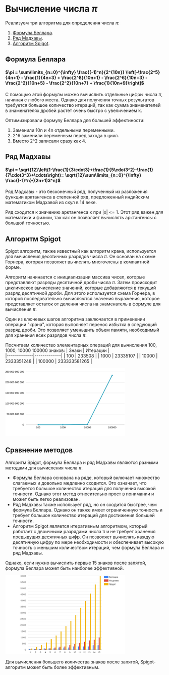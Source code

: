 # Вычисление числа $\pi$ #
Реализуем три алгоритма для определения числа $\pi$:
1. [Формула Беллара](https://ru.wikipedia.org/wiki/%D0%A4%D0%BE%D1%80%D0%BC%D1%83%D0%BB%D0%B0_%D0%91%D0%B5%D0%BB%D0%BB%D0%B0%D1%80%D0%B0).
2. [Ряд Мадхавы](https://ru.wikipedia.org/wiki/%D0%A0%D1%8F%D0%B4_%D0%9B%D0%B5%D0%B9%D0%B1%D0%BD%D0%B8%D1%86%D0%B0).
3. [Алгоритм Spigot](https://ru.wikipedia.org/wiki/Spigot-%D0%B0%D0%BB%D0%B3%D0%BE%D1%80%D0%B8%D1%82%D0%BC).

## Формула Беллара ##
#### $\pi = \sum\limits_{n=0}^{\infty} \frac{(-1)^n}{2^{10n}} \left[-\frac{2^5}{4n+1} - \frac{1}{4n+3} + \frac{2^8}{10n+1} - \frac{2^6}{10n+3} - \frac{2^2}{10n+5} - \frac{2^2}{10n+7} + \frac{1}{10n+9}\right]$ ####

С помощью этой формулы можно вычислить отдельные цифры числа $\pi$, начиная с любого места. Однако для получения точных результатов требуется 
большое количество итераций, так как сумма знаменателей в знаменателях дробей 
растет очень быстро с увеличением k.

Оптимизировали формулу Беллара для большей эффектиности:  
1. Заменили 10n и 4n отдельными переменными.
2. 2^6 заменили переменным перед захода в цикл.
3. Вместо 2^2 записали сразу как 4.

## Ряд Мадхавы ##
#### $\pi = \sqrt{12}\left(1-\frac{1}{3\cdot3}+\frac{1}{5\cdot3^2}-\frac{1}{7\cdot3^3}+\cdots\right)= \sqrt{12}\sum\limits_{n=0}^{\infty} \frac{(-1)^n}{(2n+1)3^n}$ ####
Ряд Мадхавы - это бесконечный ряд, полученный из разложения функции арктангенса в степенной ряд, предложенный индийским математиком Мадхавой из скул в 14 веке.

Ряд сходится к значению арктангенса x при |x| <= 1. Этот ряд важен для математики и физики, так как он позволяет вычислять арктангенсы с большой точностью.

## Алгоритм Spigot ##
Spigot алгоритм, также известный как алгоритм крана, используется для вычисления десятичных разрядов числа $\pi$. Он основан на схеме Горнера, которая позволяет вычислять многочлены в компактной форме.

Алгоритм начинается с инициализации массива чисел, которые представляют разряды десятичной дроби числа $\pi$. Затем происходит циклическое вычисление значений, которые добавляются в текущий разряд десятичной дроби. Для этого используется схема Горнера, в которой последовательно вычисляются значения выражения, которое представляет остаток от деления числа на знаменатель в формуле для вычисления $\pi$.

Один из ключевых шагов алгоритма заключается в применении операции "крана", которая выполняет перенос избытка в следующий разряд дроби. Это позволяет уменьшить объем памяти, необходимый для хранения всех разрядов числа $\pi$.

Посчитаем количество элементарных операций для вычисления 100, 1000, 10000 100000 знаков:
| Знаки | Итерации |    
|-------------|-------------|
| 100    | 233508    |
| 1000    | 23335107    |
| 10000    | 2333351248    |
| 100000    | 233333581265   |

<img src="/image/spigot.jpeg" alt="spigot" width="75%">

## Сравнение методов ##
Алгоритм Spigot, формула Беллара и ряд Мадхавы являются разными методами для вычисления числа $\pi$.

* Формула Беллара основана на ряде, который включает множество слагаемых и довольно медленно сходится. Это означает, что требуется большое количество итераций для получения высокой точности. Однако этот метод относительно прост в понимании и может быть легко реализован.
* Ряд Мадхавы также использует ряд, но он сходится быстрее, чем формула Беллара. Однако он также имеет ограниченную точность и требует большое количество итераций для достижения большей точности.
* Алгоритм Spigot является итеративным алгоритмом, который работает с двоичными разрядами числа π и не требует хранения предыдущих десятичных цифр. Он позволяет вычислять каждую десятичную цифру по мере необходимости и обеспечивает высокую точность с меньшим количеством итераций, чем формула Беллара и ряд Мадхавы.

Однако, если нужно вычислить первые 15 знаков после запятой, формула Беллара может быть наиболее эффективной.

<img src="/image/compare.jpeg" alt="compare" width="75%">

Для вычисления большего количества знаков после запятой, Spigot-алгоритм может быть более эффективным.